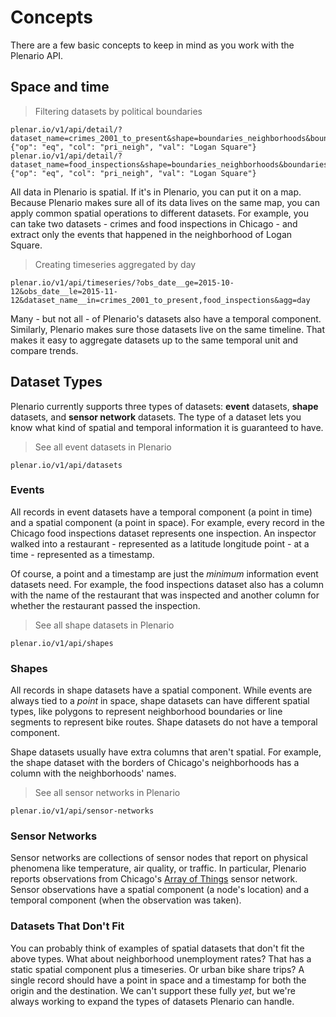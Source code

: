 # Concepts

There are a few basic concepts to keep in mind
as you work with the Plenario API.

## Space and time

> Filtering datasets by political boundaries

```
plenar.io/v1/api/detail/?dataset_name=crimes_2001_to_present&shape=boundaries_neighborhoods&boundaries_neighborhoods__filter={"op": "eq", "col": "pri_neigh", "val": "Logan Square"}
plenar.io/v1/api/detail/?dataset_name=food_inspections&shape=boundaries_neighborhoods&boundaries_neighborhoods__filter={"op": "eq", "col": "pri_neigh", "val": "Logan Square"}
```

All data in Plenario is spatial.
If it's in Plenario, you can put it on a map.
Because Plenario makes sure all of its data lives on the same map,
you can apply common spatial operations to different datasets.
For example, you can take two datasets - crimes and food inspections in Chicago - and extract only the events that happened in the neighborhood of Logan Square.

> Creating timeseries aggregated by day

```
plenar.io/v1/api/timeseries/?obs_date__ge=2015-10-12&obs_date__le=2015-11-12&dataset_name__in=crimes_2001_to_present,food_inspections&agg=day
```

Many - but not all - of Plenario's datasets also have a temporal component.
Similarly, Plenario makes sure those datasets live on the same timeline.
That makes it easy to aggregate datasets up to the same temporal unit and compare trends.

## Dataset Types

Plenario currently supports three types of datasets:
**event** datasets, **shape** datasets, and **sensor network** datasets.
The type of a dataset lets you know what kind of
spatial and temporal information it is guaranteed
to have.

> See all event datasets in Plenario

```
plenar.io/v1/api/datasets
```

### Events

All records in event datasets have a temporal component (a point in time)
and a spatial component (a point in space).
For example, every record in the Chicago food inspections dataset represents one inspection.
An inspector walked into a restaurant - represented as a latitude longitude point - at a time - represented as a timestamp.

Of course, a point and a timestamp are just the _minimum_
information event datasets need.
For example, the food inspections dataset also has
a column with the name of the restaurant that was inspected
and another column for whether the restaurant passed the inspection.

> See all shape datasets in Plenario

```
plenar.io/v1/api/shapes
```

### Shapes

All records in shape datasets have a spatial component.
While events are always tied to a _point_ in space,
shape datasets can have different spatial types,
like polygons to represent neighborhood boundaries
or line segments to represent bike routes.
Shape datasets do not have a temporal component.

Shape datasets usually have extra columns that
aren't spatial.
For example, the shape dataset with the borders of
Chicago's neighborhoods has a column with the
neighborhoods' names.

> See all sensor networks in Plenario

```
plenar.io/v1/api/sensor-networks
```

### Sensor Networks

Sensor networks are collections of sensor nodes that report on physical phenomena
like temperature, air quality, or traffic.
In particular, Plenario reports observations from
Chicago's [Array of Things](http://arrayofthings.github.io/) sensor network.
Sensor observations have a spatial component (a node's location)
and a temporal component (when the observation was taken).

### Datasets That Don't Fit

You can probably think of examples of spatial
datasets that don't fit the above types.
What about neighborhood unemployment rates?
That has a static spatial component plus a timeseries.
Or urban bike share trips?
A single record should have a point in space and a timestamp for both the origin and the destination.
We can't support these fully _yet_,
but we're always working to expand the types of datasets Plenario can handle.
